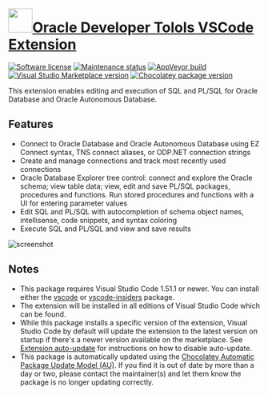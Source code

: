 # [<img src="https://cdn.jsdelivr.net/gh/dgalbraith/chocolatey-packages@acfad5f2b064ccdc27c724a0354fd92a413d05aa/icons/vscode-oracle-devtools.png" width="48" height="48" />Oracle Developer Tolols VSCode Extension](<https://chocolatey.org/packages/vscode-oracle-devtools>)

[![Software license](https://img.shields.io/badge/license-proprietary-lightgrey)](https://marketplace.visualstudio.com/items/Oracle.oracledevtools/license)
[![Maintenance status](https://img.shields.io/badge/maintained%3F-yes-green.svg)](https://github.com/dgalbraith/chocolatey-packages/graphs/commit-activity)
[![AppVeyor build](https://img.shields.io/appveyor/ci/dgalbraith/chocolatey-packages)](https://ci.appveyor.com/project/dgalbraith/chocolatey-packages)
[![Visual Studio Marketplace version](https://img.shields.io/visual-studio-marketplace/v/Oracle.oracledevtools?label=Marketplace)](https://marketplace.visualstudio.com/items?itemName=Oracle.oracledevtools)
[![Chocolatey package version](https://img.shields.io/chocolatey/v/vscode-oracle-devtools?label=Chocolatey)](https://chocolatey.org/packages/vscode-oracle-devtools)

This extension enables editing and execution of SQL and PL/SQL for Oracle Database and Oracle Autonomous Database.

## Features

* Connect to Oracle Database and Oracle Autonomous Database using EZ Connect syntax, TNS connect aliases, or ODP.NET connection strings
* Create and manage connections and track most recently used connections
* Oracle Database Explorer tree control: connect and explore the Oracle schema; view table data; view, edit and save PL/SQL packages, procedures and functions. Run stored procedures and functions with a UI for entering parameter values
* Edit SQL and PL/SQL with autocompletion of schema object names, intellisense, code snippets, and syntax coloring
* Execute SQL and PL/SQL and view and save results

![screenshot](https://cdn.jsdelivr.net/gh/dgalbraith/chocolatey-packages@82e06bc18df415a03c0782f4891ce74a4ad38a87/automatic/vscode-oracle-devtools/screenshot.png)

## Notes

* This package requires Visual Studio Code 1.51.1 or newer.
  You can install either the [vscode](https://chocolatey.org/packages/vscode) or [vscode-insiders](https://chocolatey.org/packages/vscode-insiders) package.
* The extension will be installed in all editions of Visual Studio Code which can be found.
* While this package installs a specific version of the extension, Visual Studio Code by default will update the extension to the latest version on startup if there's a newer version available on the marketplace.
  See [Extension auto-update](https://code.visualstudio.com/docs/editor/extension-gallery#_extension-autoupdate) for instructions on how to disable auto-update.
* This package is automatically updated using the [Chocolatey Automatic Package Update Model (AU)](https://github.com/majkinetor/au/blob/master/README.md).
  If you find it is out of date by more than a day or two, please contact the maintainer(s) and let them know the package is no longer updating correctly.
